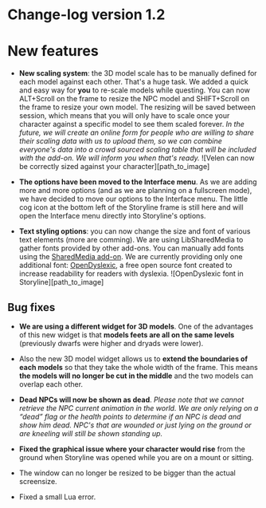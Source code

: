 # Change-log version 1.2

# New features

- **New scaling system**: the 3D model scale has to be manually defined for each model against each other. That's a huge task. We added a quick and easy way for **you** to re-scale models while questing. You can now ALT+Scroll on the frame to resize the NPC model and SHIFT+Scroll on the frame to resize your own model. The resizing will be saved between session, which means that you will only have to scale once your character against a specific model to see them scaled forever. _In the future, we will create an online form for people who are willing to share their scaling data with us to upload them, so we can combine everyone's data into a crowd sourced scaling table that will be included with the add-on. We will inform you when that's ready._ 
![Velen can now be correctly sized against your character][path_to_image]

- **The options have been moved to the Interface menu**. As we are adding more and more options (and as we are planning on a fullscreen mode), we have decided to move our options to the Interface menu. The little cog icon at the bottom left of the Storyline frame is still here and will open the Interface menu directly into Storyline's options.

- **Text styling options**: you can now change the size and font of various text elements (more are comming). We are using LibSharedMedia to gather fonts provided by other add-ons. You can manually add fonts using the [SharedMedia add-on](http://www.curse.com/addons/wow/sharedmedia). We are currently providing only one additional font: [OpenDyslexic](http://opendyslexic.org), a free open source font created to increase readability for readers with dyslexia.
![OpenDyslexic font in Storyline][path_to_image]

## Bug fixes

- **We are using a different widget for 3D models**. One of the advantages of this new widget is that **models feets are all on the same levels** (previously dwarfs were higher and dryads were lower).

- Also the new 3D model widget allows us to **extend the boundaries of each models** so that they take the whole width of the frame. This means **the models will no longer be cut in the middle** and the two models can overlap each other.

- **Dead NPCs will now be shown as dead**. _Please note that we cannot retrieve the NPC current animation in the world. We are only relying on a “dead” flag or the health points to determine if an NPC is dead and show him dead. NPC's that are wounded or just lying on the ground or are kneeling will still be shown standing up._

- **Fixed the graphical issue where your character would rise** from the ground when Storyline was opened while you are on a mount or sitting.

- The window can no longer be resized to be bigger than the actual screensize.

- Fixed a small Lua error.